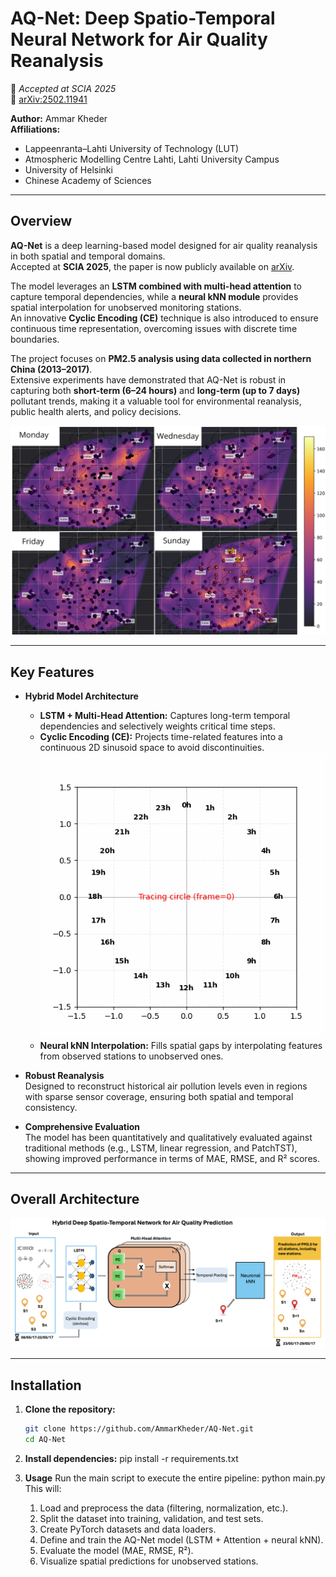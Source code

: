 # AQ-Net: Deep Spatio-Temporal Neural Network for Air Quality Reanalysis  
📄 *Accepted at SCIA 2025*  
🔗 [arXiv:2502.11941](https://arxiv.org/abs/2502.11941)

**Author:** Ammar Kheder  
**Affiliations:**  
- Lappeenranta–Lahti University of Technology (LUT)  
- Atmospheric Modelling Centre Lahti, Lahti University Campus  
- University of Helsinki  
- Chinese Academy of Sciences

---

## Overview

**AQ-Net** is a deep learning-based model designed for air quality reanalysis in both spatial and temporal domains.  
Accepted at **SCIA 2025**, the paper is now publicly available on [arXiv](https://arxiv.org/abs/2502.11941).

The model leverages an **LSTM combined with multi-head attention** to capture temporal dependencies, while a **neural kNN module** provides spatial interpolation for unobserved monitoring stations.  
An innovative **Cyclic Encoding (CE)** technique is also introduced to ensure continuous time representation, overcoming issues with discrete time boundaries.

The project focuses on **PM2.5 analysis using data collected in northern China (2013–2017)**.  
Extensive experiments have demonstrated that AQ-Net is robust in capturing both **short-term (6–24 hours)** and **long-term (up to 7 days)** pollutant trends, making it a valuable tool for environmental reanalysis, public health alerts, and policy decisions.

![Description de l'image](img/mapB.png)

---

## Key Features

- **Hybrid Model Architecture**  
  - **LSTM + Multi-Head Attention:** Captures long-term temporal dependencies and selectively weights critical time steps.  
  - **Cyclic Encoding (CE):** Projects time-related features into a continuous 2D sinusoid space to avoid discontinuities.  
    ![CE](img/cyclic_encoding.gif)  
  - **Neural kNN Interpolation:** Fills spatial gaps by interpolating features from observed stations to unobserved ones.

- **Robust Reanalysis**  
  Designed to reconstruct historical air pollution levels even in regions with sparse sensor coverage, ensuring both spatial and temporal consistency.

- **Comprehensive Evaluation**  
  The model has been quantitatively and qualitatively evaluated against traditional methods (e.g., LSTM, linear regression, and PatchTST), showing improved performance in terms of MAE, RMSE, and R² scores.

---

## Overall Architecture

![Description de l'image](img/archi.png)

---

## Installation

1. **Clone the repository:**

   ```bash
   git clone https://github.com/AmmarKheder/AQ-Net.git
   cd AQ-Net
2. **Install dependencies:**
   pip install -r requirements.txt

3. **Usage**
Run the main script to execute the entire pipeline:
  python main.py
This will:
	1.	Load and preprocess the data (filtering, normalization, etc.).
	2.	Split the dataset into training, validation, and test sets.
	3.	Create PyTorch datasets and data loaders.
	4.	Define and train the AQ-Net model (LSTM + Attention + neural kNN).
	5.	Evaluate the model (MAE, RMSE, R²).
	6.	Visualize spatial predictions for unobserved stations.


